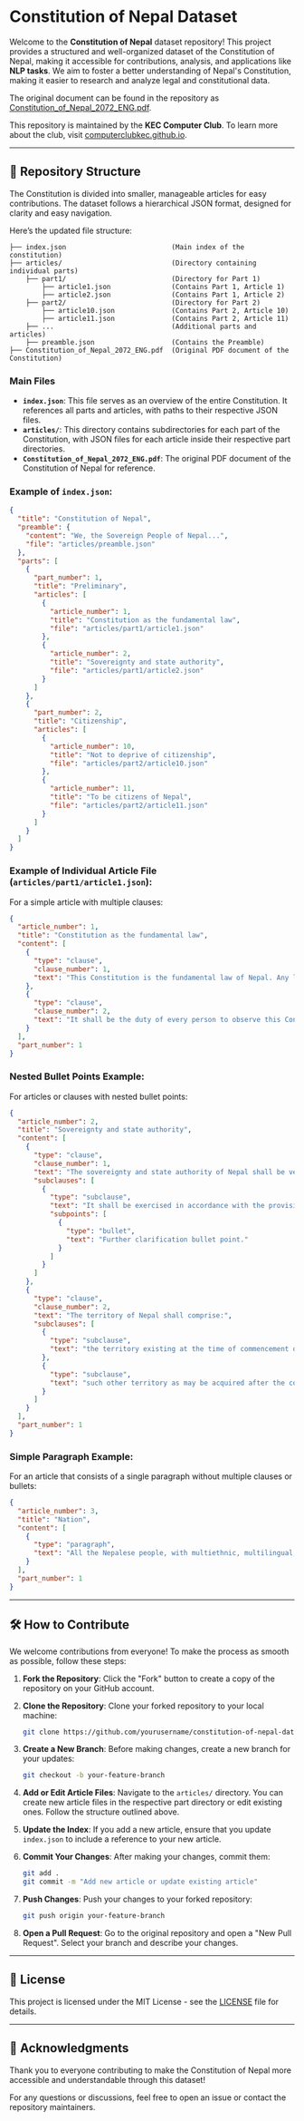 # Constitution of Nepal Dataset

Welcome to the **Constitution of Nepal** dataset repository! This project provides a structured and well-organized dataset of the Constitution of Nepal, making it accessible for contributions, analysis, and applications like **NLP tasks**. We aim to foster a better understanding of Nepal's Constitution, making it easier to research and analyze legal and constitutional data.

The original document can be found in the repository as [Constitution_of_Nepal_2072_ENG.pdf](Constitution_of_Nepal_2072_ENG.pdf).

This repository is maintained by the **KEC Computer Club**. To learn more about the club, visit [computerclubkec.github.io](https://computerclubkec.github.io).

---

## 📁 Repository Structure

The Constitution is divided into smaller, manageable articles for easy contributions. The dataset follows a hierarchical JSON format, designed for clarity and easy navigation.

Here’s the updated file structure:

```
├── index.json                          (Main index of the constitution)
├── articles/                           (Directory containing individual parts)
    ├── part1/                          (Directory for Part 1)
        ├── article1.json               (Contains Part 1, Article 1)
        ├── article2.json               (Contains Part 1, Article 2)
    ├── part2/                          (Directory for Part 2)
        ├── article10.json              (Contains Part 2, Article 10)
        ├── article11.json              (Contains Part 2, Article 11)
    ├── ...                             (Additional parts and articles)
    ├── preamble.json                   (Contains the Preamble)
├── Constitution_of_Nepal_2072_ENG.pdf  (Original PDF document of the Constitution)
```

### **Main Files**

- **`index.json`**: This file serves as an overview of the entire Constitution. It references all parts and articles, with paths to their respective JSON files.
- **`articles/`**: This directory contains subdirectories for each part of the Constitution, with JSON files for each article inside their respective part directories.
- **`Constitution_of_Nepal_2072_ENG.pdf`**: The original PDF document of the Constitution of Nepal for reference.

### **Example of `index.json`:**
```json
{
  "title": "Constitution of Nepal",
  "preamble": {
    "content": "We, the Sovereign People of Nepal...",
    "file": "articles/preamble.json"
  },
  "parts": [
    {
      "part_number": 1,
      "title": "Preliminary",
      "articles": [
        {
          "article_number": 1,
          "title": "Constitution as the fundamental law",
          "file": "articles/part1/article1.json"
        },
        {
          "article_number": 2,
          "title": "Sovereignty and state authority",
          "file": "articles/part1/article2.json"
        }
      ]
    },
    {
      "part_number": 2,
      "title": "Citizenship",
      "articles": [
        {
          "article_number": 10,
          "title": "Not to deprive of citizenship",
          "file": "articles/part2/article10.json"
        },
        {
          "article_number": 11,
          "title": "To be citizens of Nepal",
          "file": "articles/part2/article11.json"
        }
      ]
    }
  ]
}
```

### **Example of Individual Article File (`articles/part1/article1.json`):**
For a simple article with multiple clauses:
```json
{
  "article_number": 1,
  "title": "Constitution as the fundamental law",
  "content": [
    {
      "type": "clause",
      "clause_number": 1,
      "text": "This Constitution is the fundamental law of Nepal. Any law inconsistent with this Constitution shall, to the extent of such inconsistency, be void."
    },
    {
      "type": "clause",
      "clause_number": 2,
      "text": "It shall be the duty of every person to observe this Constitution."
    }
  ],
  "part_number": 1
}
```

### Nested Bullet Points Example:
For articles or clauses with nested bullet points:
```json
{
  "article_number": 2,
  "title": "Sovereignty and state authority",
  "content": [
    {
      "type": "clause",
      "clause_number": 1,
      "text": "The sovereignty and state authority of Nepal shall be vested in the Nepalese people.",
      "subclauses": [
        {
          "type": "subclause",
          "text": "It shall be exercised in accordance with the provisions set forth in this Constitution.",
          "subpoints": [
            {
              "type": "bullet",
              "text": "Further clarification bullet point."
            }
          ]
        }
      ]
    },
    {
      "type": "clause",
      "clause_number": 2,
      "text": "The territory of Nepal shall comprise:",
      "subclauses": [
        {
          "type": "subclause",
          "text": "the territory existing at the time of commencement of this Constitution."
        },
        {
          "type": "subclause",
          "text": "such other territory as may be acquired after the commencement of this Constitution."
        }
      ]
    }
  ],
  "part_number": 1
}
```

### Simple Paragraph Example:
For an article that consists of a single paragraph without multiple clauses or bullets:
```json
{
  "article_number": 3,
  "title": "Nation",
  "content": [
    {
      "type": "paragraph",
      "text": "All the Nepalese people, with multiethnic, multilingual, multi-religious, multicultural characteristics and in geographical diversities, and having common aspirations and being united by a bond of allegiance to national independence, territorial integrity, national interest and prosperity of Nepal, collectively constitute the nation."
    }
  ],
  "part_number": 1
}
```

---

## 🛠️ How to Contribute

We welcome contributions from everyone! To make the process as smooth as possible, follow these steps:

1. **Fork the Repository**: Click the "Fork" button to create a copy of the repository on your GitHub account.

2. **Clone the Repository**: Clone your forked repository to your local machine:
   ```bash
   git clone https://github.com/yourusername/constitution-of-nepal-dataset.git
   ```

3. **Create a New Branch**: Before making changes, create a new branch for your updates:
   ```bash
   git checkout -b your-feature-branch
   ```

4. **Add or Edit Article Files**: Navigate to the `articles/` directory. You can create new article files in the respective part directory or edit existing ones. Follow the structure outlined above.

5. **Update the Index**: If you add a new article, ensure that you update `index.json` to include a reference to your new article.

6. **Commit Your Changes**: After making your changes, commit them:
   ```bash
   git add .
   git commit -m "Add new article or update existing article"
   ```

7. **Push Changes**: Push your changes to your forked repository:
   ```bash
   git push origin your-feature-branch
   ```

8. **Open a Pull Request**: Go to the original repository and open a "New Pull Request". Select your branch and describe your changes.

---

## 📜 License

This project is licensed under the MIT License - see the [LICENSE](LICENSE) file for details.

---

## 🤝 Acknowledgments

Thank you to everyone contributing to make the Constitution of Nepal more accessible and understandable through this dataset!

For any questions or discussions, feel free to open an issue or contact the repository maintainers.
